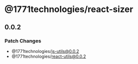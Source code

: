 # @1771technologies/react-sizer

## 0.0.2

### Patch Changes

- @1771technologies/js-utils@0.0.2
- @1771technologies/react-utils@0.0.2
